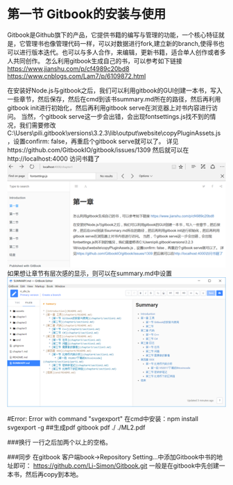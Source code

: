 # 第一节 Gitbook的安装与使用
Gitbook是Github旗下的产品，它提供书籍的编写与管理的功能，一个核心特征就是，它管理书也像管理代码一样，可以对数据进行fork,建立新的branch,使得书也可以进行版本迭代。也可以与多人合作，来编辑，更新书籍，适合单人创作或者多人共同创作。
怎么利用gitbook生成自己的书，可以参考如下链接
https://www.jianshu.com/p/cf4989c20bd8
https://www.cnblogs.com/Lam7/p/6109872.html

在安装好Node.js与gitbook之后，我们可以利用gitbook的GUI创建一本书，写入一些章节，然后保存，然后在cmd到该书summary.md所在的路径，然后再利用gitbook init进行初始化，然后再利用gitbook serve在浏览器上对书内容进行访问。
当然，个gitbook serve这一步会出错，会出现fontsettings.js找不到的情况，我们需要修改C:\Users\pili\.gitbook\versions\3.2.3\lib\output\website\copyPluginAssets.js，设置confirm: false，再重启个gitbook serve就可以了。
详见https://github.com/GitbookIO/gitbook/issues/1309
然后就可以在 http://localhost:4000 访问书籍了
![](/assets/FirstChapter1.PNG)
如果想让章节有层次感的显示，则可以在summary.md中设置
![](/assets/GitbookChapterSectionPart.png)


#Error: Error with command "svgexport"
在cmd中安装：npm install svgexport -g
##生成pdf
gitbook pdf ./ ./ML2.pdf

###换行
一行之后加两个以上的空格。

###同步
在gitbook 客户端book->Repository Setting...中添加Gitbook中书的地址即可：
https://github.com/Li-Simon/Gitbook.git
一般是在gitbook中先创建一本书，然后再copy到本地。  
